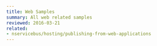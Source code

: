```yaml
---
title: Web Samples
summary: All web related samples
reviewed: 2016-03-21
related:
- nservicebus/hosting/publishing-from-web-applications
---
```

